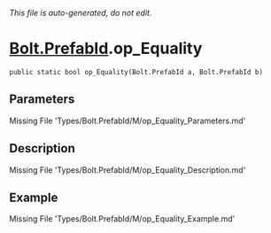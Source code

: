 *This file is auto-generated, do not edit.*

# [Bolt.PrefabId](Types/Bolt.PrefabId.md).op_Equality
`public static bool op_Equality(Bolt.PrefabId a, Bolt.PrefabId b)`
## Parameters
Missing File 'Types/Bolt.PrefabId/M/op_Equality_Parameters.md'
## Description
Missing File 'Types/Bolt.PrefabId/M/op_Equality_Description.md'
## Example
Missing File 'Types/Bolt.PrefabId/M/op_Equality_Example.md'
